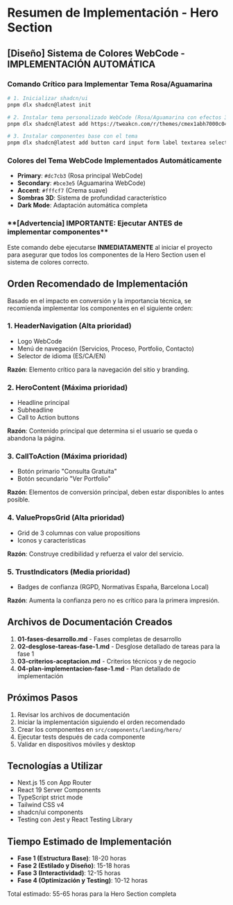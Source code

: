 # Resumen de Implementación - Hero Section

## **[Diseño]** Sistema de Colores WebCode - IMPLEMENTACIÓN AUTOMÁTICA

### **Comando Crítico para Implementar Tema Rosa/Aguamarina**

```bash
# 1. Inicializar shadcn/ui
pnpm dlx shadcn@latest init

# 2. Instalar tema personalizado WebCode (Rosa/Aguamarina con efectos 3D)
pnpm dlx shadcn@latest add https://tweakcn.com/r/themes/cmex1abh7000c04l4h2avft17

# 3. Instalar componentes base con el tema
pnpm dlx shadcn@latest add button card input form label textarea select
```

### **Colores del Tema WebCode Implementados Automáticamente**

- **Primary**: `#dc7cb3` (Rosa principal WebCode)
- **Secondary**: `#bce3e5` (Aguamarina WebCode)
- **Accent**: `#fffcf7` (Crema suave)
- **Sombras 3D**: Sistema de profundidad característico
- **Dark Mode**: Adaptación automática completa

### \***\*[Advertencia]** IMPORTANTE: Ejecutar ANTES de implementar componentes\*\*

Este comando debe ejecutarse **INMEDIATAMENTE** al iniciar el proyecto para asegurar que todos los componentes de la Hero Section usen el sistema de colores correcto.

## Orden Recomendado de Implementación

Basado en el impacto en conversión y la importancia técnica, se recomienda implementar los componentes en el siguiente orden:

### 1. HeaderNavigation (Alta prioridad)

- Logo WebCode
- Menú de navegación (Servicios, Proceso, Portfolio, Contacto)
- Selector de idioma (ES/CA/EN)

**Razón**: Elemento crítico para la navegación del sitio y branding.

### 2. HeroContent (Máxima prioridad)

- Headline principal
- Subheadline
- Call to Action buttons

**Razón**: Contenido principal que determina si el usuario se queda o abandona la página.

### 3. CallToAction (Máxima prioridad)

- Botón primario "Consulta Gratuita"
- Botón secundario "Ver Portfolio"

**Razón**: Elementos de conversión principal, deben estar disponibles lo antes posible.

### 4. ValuePropsGrid (Alta prioridad)

- Grid de 3 columnas con value propositions
- Iconos y características

**Razón**: Construye credibilidad y refuerza el valor del servicio.

### 5. TrustIndicators (Media prioridad)

- Badges de confianza (RGPD, Normativas España, Barcelona Local)

**Razón**: Aumenta la confianza pero no es crítico para la primera impresión.

## Archivos de Documentación Creados

1. **01-fases-desarrollo.md** - Fases completas de desarrollo
2. **02-desglose-tareas-fase-1.md** - Desglose detallado de tareas para la fase 1
3. **03-criterios-aceptacion.md** - Criterios técnicos y de negocio
4. **04-plan-implementacion-fase-1.md** - Plan detallado de implementación

## Próximos Pasos

1. Revisar los archivos de documentación
2. Iniciar la implementación siguiendo el orden recomendado
3. Crear los componentes en `src/components/landing/hero/`
4. Ejecutar tests después de cada componente
5. Validar en dispositivos móviles y desktop

## Tecnologías a Utilizar

- Next.js 15 con App Router
- React 19 Server Components
- TypeScript strict mode
- Tailwind CSS v4
- shadcn/ui components
- Testing con Jest y React Testing Library

## Tiempo Estimado de Implementación

- **Fase 1 (Estructura Base)**: 18-20 horas
- **Fase 2 (Estilado y Diseño)**: 15-18 horas
- **Fase 3 (Interactividad)**: 12-15 horas
- **Fase 4 (Optimización y Testing)**: 10-12 horas

Total estimado: 55-65 horas para la Hero Section completa
